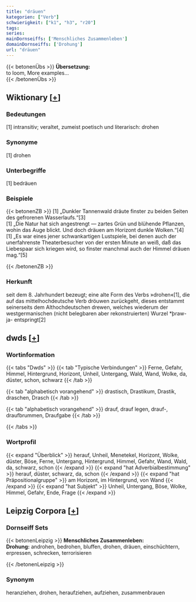 ```yaml
---
title: "dräuen"
kategorien: ["Verb"]
schwierigkeit: ["k1", "h3", "r20"]
tags:
series:
mainDornseiffs: ['Menschliches Zusammenleben']
domainDornseiffs: ['Drohung']
url: "dräuen"
---
```


{{< betonenÜbs >}}
**Übersetzung:**  
to loom, More examples...  
{{< /betonenÜbs >}}

## Wiktionary [[+](https://de.wiktionary.org/wiki/dräuen)]

### Bedeutungen
[1] intransitiv; veraltet, zumeist poetisch und literarisch: drohen  

### Synonyme
[1] drohen  

### Unterbegriffe
[1] bedräuen  

### Beispiele
{{< betonenZB >}}
[1] „Dunkler Tannenwald dräute finster zu beiden Seiten des gefrorenen Wasserlaufs.“[3]  
[1] „Die Natur hat sich angestrengt — zartes Grün und blühende Pflanzen, wohin das Auge blickt. Und doch dräuen am Horizont dunkle Wolken.“[4]  
[1] „Es war eines jener schwankartigen Lustspiele, bei denen auch der unerfahrenste Theaterbesucher von der ersten Minute an weiß, daß das Liebespaar sich kriegen wird, so finster manchmal auch der Himmel dräuen mag.“[5]  

{{< /betonenZB >}}
### Herkunft
seit dem 8. Jahrhundert bezeugt; eine alte Form des Verbs »drohen«[1], die auf das mittelhochdeutsche Verb dröuwen zurückgeht, dieses entstammt seinerseits dem Althochdeutschen drewen, welches wiederum der westgermanischen (nicht belegbaren aber rekonstruierten) Wurzel *þraw-ja- entspringt[2]  



## dwds [[+](https://www.dwds.de/wb/dräuen)]

### Wortinformation
{{< tabs "Dwds" >}}
{{< tab "Typische Verbindungen" >}}
Ferne, Gefahr, Himmel, Hintergrund, Horizont, Unheil, Untergang, Wald, Wand, Wolke, da, düster, schon, schwarz
{{< /tab >}}

{{< tab "alphabetisch vorangehend" >}}
drastisch, Drastikum, Drastik, draschen, Drasch
{{< /tab >}}

{{< tab "alphabetisch vorangehend" >}}
drauf, drauf legen, drauf-, draufbrummen, Draufgabe
{{< /tab >}}

{{< /tabs >}}

### Wortprofil
{{< expand "Überblick" >}} herauf, Unheil, Menetekel, Horizont, Wolke, düster, Böse, Ferne, Untergang, Hintergrund, Himmel, Gefahr, Wand, Wald, da, schwarz, schon {{< /expand >}}
{{< expand "hat Adverbialbestimmung" >}} herauf, düster, schwarz, da, schon {{< /expand >}}
{{< expand "hat Präpositionalgruppe" >}} am Horizont, im Hintergrund, von Wand {{< /expand >}}
{{< expand "hat Subjekt" >}} Unheil, Untergang, Böse, Wolke, Himmel, Gefahr, Ende, Frage {{< /expand >}}

## Leipzig Corpora [[+](https://corpora.uni-leipzig.de/en/res?word=dräuen&corpusId=deu_newscrawl-public_2018)]

### Dornseiff Sets
{{< betonenLeipzig >}}
**Menschliches Zusammenleben:**  
**Drohung:** androhen, bedrohen, bluffen, drohen, dräuen, einschüchtern, erpressen, schrecken, terrorisieren  

{{< /betonenLeipzig >}}

### Synonym
heranziehen, drohen, heraufziehen, aufziehen, zusammenbrauen

